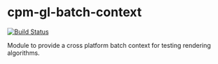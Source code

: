 cpm-gl-batch-context
====================

[![Build Status](https://travis-ci.org/iauns/cpm-gl-batch-context)](https://travis-ci.org/iauns/cpm-gl-batch-context)

Module to provide a cross platform batch context for testing rendering algorithms.
